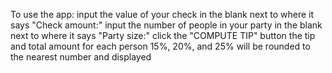 To use the app:
input the value of your check in the blank next to where it says "Check amount:"
input the number of people in your party in the blank next to where it says "Party size:"
click the "COMPUTE TIP" button
the tip and total amount for each person 15%, 20%, and 25% will be rounded to the nearest number and displayed
